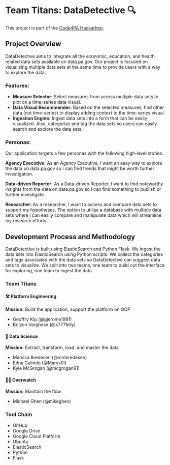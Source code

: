 # Team Titans: DataDetective :mag:
This project is part of the [Code4PA Hackathon](https://www.code4pa.tech/).

## Project Overview
DataDetective aims to integrate all the economic, education, and health related data sets available on data.pa.gov. Our project is focused on visualizing multiple data sets at the same time to provide users with a way to explore the data.

### Features:
* **Measure Selector:** Select measures from across multiple data sets to plot on a time-series data visual.
* **Data Visual Recommender:** Based on the selected measures, find other data (not time-series) to display adding context to the time-series visual.
* **Ingestion Engine:** Ingest data sets into a form that can be easily visualized. Also, categorize and tag the data sets so users can easily search and explore the data sets.

### Personas:
Our application targets a few personas with the following high-level stories:

**Agency Executive:** As an Agency Executive, I want an easy way to explore the data on data.pa.gov so I can find trends that might be worth further investigation.

**Data-driven Reporter:** As a Data-driven Reporter, I want to find noteworthy insights from the data on data.pa.gov so I can find something to publish or further investigate.

**Researcher:** As a researcher, I want to access and compare data sets to support my hypotheses. The option to utilize a database with multiple data sets where I can easily compare and manipulate data which will streamline my research efforts. 

## Development Process and Methodology
DataDetective is built using ElasticSearch and Python Flask. We ingest the data sets into ElasticSearch using Python scripts. We collect the categories and tags associated with the data sets so DataDetective can suggest data sets to visualize. We split into two teams, one team to build out the interface for exploring, one team to ingest the data.

### Team Titans
#### :hammer_and_wrench: Platform Engineering
**Mission:** Build the application, support the platform on GCP
* Geoffry Kip (@gjerome1991)
* Brilzen Varghese (@x777billy)

#### :microscope: Data Science
**Mission:** Extract, transform, load, and master the data
* Marissa Bredesen (@mmbredesen)
* Edna Galindo (@Marys0l)
* Kyle McGrogan (@mcgrogan91)

#### :construction_worker_man: Overwatch
**Mission:** Maintain the flow
* Michael Ghen (@mikeghen)

### Tool Chain
* GitHub
* Google Drive
* Google Cloud Platform
* Ubuntu
* ElasticSearch
* Python
* Flask
